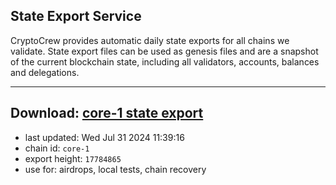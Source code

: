 ## State Export Service
CryptoCrew provides automatic daily state exports for all chains we validate. State export files can be used as genesis files and are a snapshot of the current blockchain state, including all validators, accounts, balances and delegations.

---
**Download: [core-1 state export](https://dl-eu2.ccvalidators.com/SERVICE/persistence/core-1_export_17784865.json)**
---

- last updated: Wed Jul 31 2024 11:39:16
- chain id: `core-1`
- export height: `17784865`
- use for: airdrops, local tests, chain recovery
